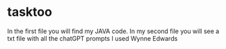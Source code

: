 # tasktoo

In the first file you will find my JAVA code.
In my second file you will see a txt file with all the chatGPT prompts I used
Wynne Edwards
